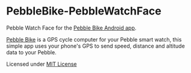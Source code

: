 PebbleBike-PebbleWatchFace
==========================

Pebble Watch Face for the [Pebble Bike Android app](https://github.com/pebble-bike/PebbleBike-AndroidApp).

[Pebble Bike](http://www.pebblebike.com) is a GPS cycle computer for your Pebble smart watch, this simple app uses your phone's GPS to send speed, distance and altitude data to your Pebble.

Licensed under [MIT License](http://opensource.org/licenses/MIT)